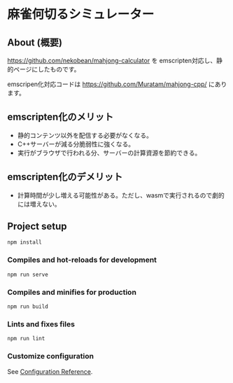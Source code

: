 # 麻雀何切るシミュレーター

## About (概要)

https://github.com/nekobean/mahjong-calculator を emscripten対応し、静的ページにしたものです。

emscripen化対応コードは https://github.com/Muratam/mahjong-cpp/ にあります。

## emscripten化のメリット

- 静的コンテンツ以外を配信する必要がなくなる。
- C++サーバーが減る分脆弱性に強くなる。
- 実行がブラウザで行われる分、サーバーの計算資源を節約できる。

## emscripten化のデメリット

- 計算時間が少し増える可能性がある。ただし、wasmで実行されるので劇的には増えない。

## Project setup

```
npm install
```

### Compiles and hot-reloads for development

```
npm run serve
```

### Compiles and minifies for production

```
npm run build
```

### Lints and fixes files

```
npm run lint
```

### Customize configuration

See [Configuration Reference](https://cli.vuejs.org/config/).
